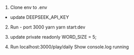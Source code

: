 1. Clone env to .env
- update DEEPSEEK_API_KEY

2. Run - port 3000
yarn
yarn start:dev

3. update 
private readonly WORD_SIZE = 5;

4. Run localhost:3000/play/daily
Show console.log running